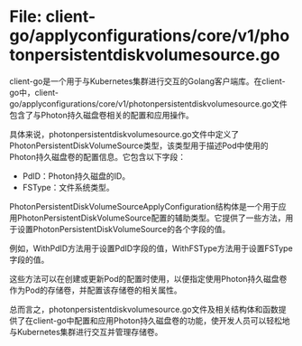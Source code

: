 # File: client-go/applyconfigurations/core/v1/photonpersistentdiskvolumesource.go

client-go是一个用于与Kubernetes集群进行交互的Golang客户端库。在client-go中，client-go/applyconfigurations/core/v1/photonpersistentdiskvolumesource.go文件包含了与Photon持久磁盘卷相关的配置和应用操作。

具体来说，photonpersistentdiskvolumesource.go文件中定义了PhotonPersistentDiskVolumeSource类型，该类型用于描述Pod中使用的Photon持久磁盘卷的配置信息。它包含以下字段：

- PdID：Photon持久磁盘的ID。
- FSType：文件系统类型。

PhotonPersistentDiskVolumeSourceApplyConfiguration结构体是一个用于应用PhotonPersistentDiskVolumeSource配置的辅助类型。它提供了一些方法，用于设置PhotonPersistentDiskVolumeSource的各个字段的值。

例如，WithPdID方法用于设置PdID字段的值，WithFSType方法用于设置FSType字段的值。

这些方法可以在创建或更新Pod的配置时使用，以便指定使用Photon持久磁盘卷作为Pod的存储卷，并配置该存储卷的相关属性。

总而言之，photonpersistentdiskvolumesource.go文件及相关结构体和函数提供了在client-go中配置和应用Photon持久磁盘卷的功能，使开发人员可以轻松地与Kubernetes集群进行交互并管理存储卷。

